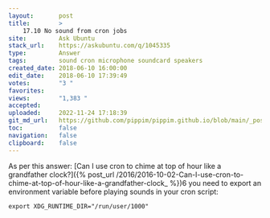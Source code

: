 ```yaml
---
layout:       post
title:        >
    17.10 No sound from cron jobs
site:         Ask Ubuntu
stack_url:    https://askubuntu.com/q/1045335
type:         Answer
tags:         sound cron microphone soundcard speakers
created_date: 2018-06-10 16:00:00
edit_date:    2018-06-10 17:39:49
votes:        "3 "
favorites:    
views:        "1,383 "
accepted:     
uploaded:     2022-11-24 17:18:39
git_md_url:   https://github.com/pippim/pippim.github.io/blob/main/_posts/2018/2018-06-10-17.10-No-sound-from-cron-jobs.md
toc:          false
navigation:   false
clipboard:    false
---
```


As per this answer: [Can I use cron to chime at top of hour like a grandfather clock?]({% post_url /2016/2016-10-02-Can-I-use-cron-to-chime-at-top-of-hour-like-a-grandfather-clock_ %})6 you need to export an environment variable before playing sounds in your cron script:

``` 
export XDG_RUNTIME_DIR="/run/user/1000"
```
